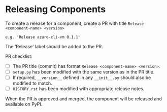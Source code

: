 Releasing Components
====================

To create a release for a component, create a PR with title `Release <component-name> <version>`

    e.g. 'Release azure-cli-vm 0.1.1'

The 'Release' label should be added to the PR.

PR checklist:

- [ ] The PR title (commit) has format `Release <component-name> <version>`.
- [ ] `setup.py` has been modified with the same version as in the PR title.
- [ ] If required, `__version__` defined in any `__init__.py` should also be modified to match.
- [ ] `HISTORY.rst` has been modified with appropriate release notes.

When the PR is approved and merged, the component will be released and available on PyPI.
